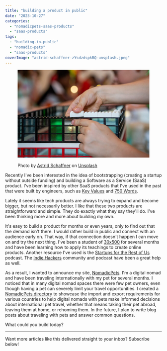 ```yaml
---
title: "building a product in public"
date: "2023-10-27"
categories: 
  - "nomadicpets-saas-products"
  - "saas-products"
tags: 
  - "building-in-public"
  - "nomadic-pets"
  - "saas-products"
coverImage: "astrid-schaffner-zYsdzdspkBQ-unsplash.jpeg"
---
```


<figure>

![a person adding blocks to a building constructed using legos](images/astrid-schaffner-zYsdzdspkBQ-unsplash-1024x683.jpeg)

<figcaption>

Photo by [Astrid Schaffner](https://unsplash.com/@familyschaffner?utm_content=creditCopyText&utm_medium=referral&utm_source=unsplash) on [Unsplash](https://unsplash.com/photos/close-up-of-hands-holding-a-device-zYsdzdspkBQ?utm_content=creditCopyText&utm_medium=referral&utm_source=unsplash)

</figcaption>

</figure>

Recently I've been interested in the idea of bootstrapping (creating a startup without outside funding) and building a Software as a Service (SaaS) product. I've been inspired by other SaaS products that I've used in the past that were built by engineers, such as [Key Values](https://www.keyvalues.com/) and [750 Words](https://www.750words.com/).

Lately it seems like tech products are always trying to expand and become bigger, but not necessarily better. I like that these two products are straightforward and simple. They do exactly what they say they'll do. I've been thinking more and more about building my own.

It's easy to build a product for months or even years, only to find out that the demand isn't there. I would rather build in public and connect with an audience early on. That way, if that connection doesn't happen I can move on and try the next thing. I've been a student of [30x500](https://30x500.com/academy/) for several months and have been learning how to apply its teachings to create online products. Another resource I've used is the [Startups for the Rest of Us](https://www.startupsfortherestofus.com/) podcast. The [Indie Hackers](https://www.indiehackers.com/) community and podcast have been a great help as well.

As a result, I wanted to announce my site, [NomadicPets](http://nomadicpets.com). I'm a digital nomad and have been traveling internationally with my pet for several months. I noticed that in many digital nomad spaces there were few pet owners, even though having a pet can severely limit your travel opportunities. I created a [NomadicPets directory](http://nomadicpets.com/directory) to showcase the import and export requirements for various countries to help digital nomads with pets make informed decisions about international pet travel, whether that means taking their pet abroad, leaving them at home, or rehoming them. In the future, I plan to write blog posts about traveling with pets and answer common questions.

What could you build today?

* * *

Want more articles like this delivered straight to your inbox? Subscribe below!
